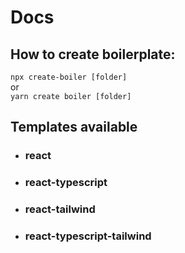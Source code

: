 # Docs

## How to create boilerplate:
`npx create-boiler [folder]`\
or\
`yarn create boiler [folder]`

## Templates available
- <h3>react</h3>
- <h3>react-typescript</h3>
- <h3>react-tailwind</h3>
- <h3>react-typescript-tailwind</h3>